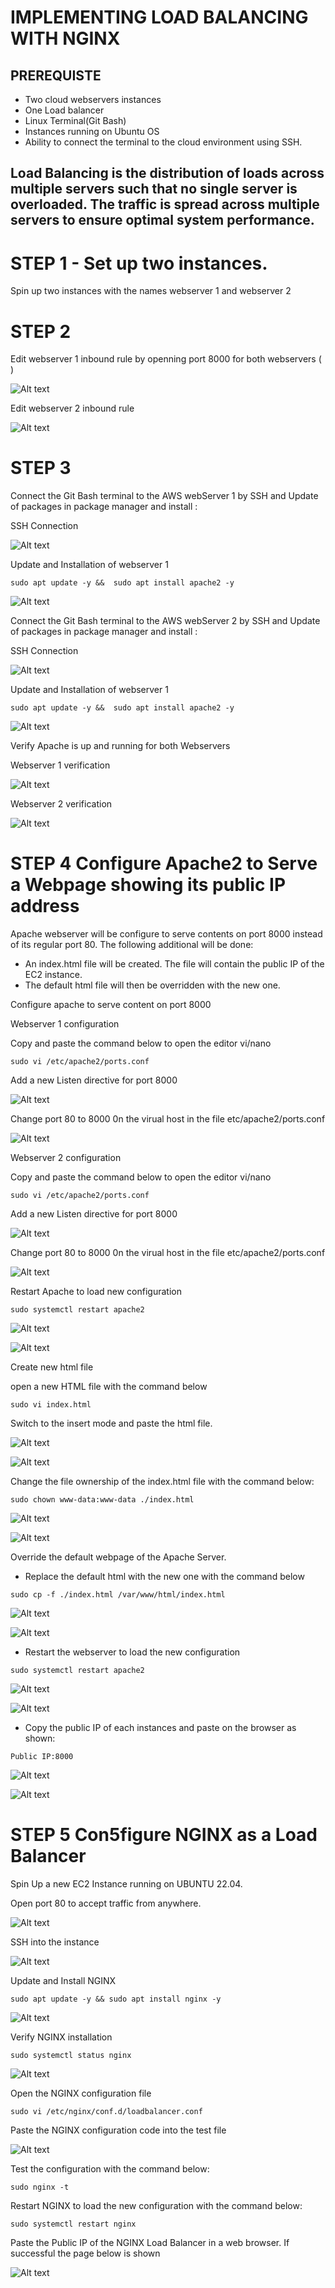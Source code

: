 # IMPLEMENTING LOAD BALANCING WITH NGINX

## PREREQUISTE

- Two cloud  webservers  instances
- One Load balancer
- Linux Terminal(Git Bash)
- Instances running on Ubuntu OS
- Ability to connect the terminal to the cloud environment using SSH.

## Load Balancing is the distribution of loads across multiple servers such that no single server is overloaded. The traffic is spread across multiple servers to ensure optimal system performance.

# STEP 1 - Set up two instances.

Spin up two instances with the names webserver 1 and webserver 2

# STEP 2

Edit webserver 1 inbound rule by openning port 8000 for both webservers ( )

![Alt text](<images/Webserver1/inbound webserver1.png>)

Edit webserver 2 inbound rule

![Alt text](<images/Webserver1/Webserver2/WEBSERVER2 INBOUND.png>)

# STEP 3

Connect the Git Bash terminal to the AWS webServer 1 by SSH and Update  of packages in package manager and install :

SSH Connection

![Alt text](<images/Webserver1/SSH CONNECTION WEBSERVER1.png>)

Update and Installation of webserver 1

`sudo apt update -y &&  sudo apt install apache2 -y`

![Alt text](<images/Webserver1/webserver1 apache 2 install.png>)

Connect the Git Bash terminal to the AWS webServer 2 by SSH and Update  of packages in package manager and install :

SSH Connection

![Alt text](<images/Webserver1/Webserver2/ssh webserver 2.png>)

Update and Installation of webserver 1

`sudo apt update -y &&  sudo apt install apache2 -y`

![Alt text](<images/Webserver1/Webserver2/update and install webserver2.png>)

Verify Apache is up and running for both Webservers

Webserver 1 verification

![Alt text](<images/Webserver1/verification of apache2 running on webserver1.png>)

Webserver 2 verification

![Alt text](<images/Webserver1/Webserver2/verify status webserver2.png>)

# STEP 4 Configure Apache2 to Serve a Webpage showing its public IP address

Apache webserver will be configure to serve contents on port 8000 instead of its regular port 80. The following additional will be done:

- An index.html file will be created. The file will contain the public IP of the EC2 instance.
- The default html file will then be overridden with the new one.

Configure apache to serve content on port 8000

Webserver 1 configuration

Copy and paste the command below to open the editor vi/nano

`sudo vi /etc/apache2/ports.conf `

Add a new Listen directive for port 8000

![Alt text](<images/Webserver1/listen8000 webserver1.png>)

Change port 80 to 8000 0n the virual host in the file etc/apache2/ports.conf 

![Alt text](<images/Webserver1/virtual host 8000 webserver1.png>)

Webserver 2 configuration

Copy and paste the command below to open the editor vi/nano

`sudo vi /etc/apache2/ports.conf `

Add a new Listen directive for port 8000

![Alt text](<images/Webserver1/listen8000 webserver1.png>)

Change port 80 to 8000 0n the virual host in the file etc/apache2/ports.conf 

![Alt text](<images/Webserver1/Webserver2/virtual host 8000 webserver2.png>)

Restart Apache to load new configuration

`sudo systemctl restart apache2`

![Alt text](<images/Webserver1/restart apache webserver1.png>)

![Alt text](<images/Webserver1/Webserver2/restart webserver 2.png>)

Create new html file

open a new HTML file with the command below

`sudo vi index.html`

Switch to the insert mode and paste the html file.

![Alt text](<images/Webserver1/create index.html webserver1.png>)

![Alt text](<images/Webserver1/Webserver2/create index.html webserver2.png>)

Change the file ownership of the index.html file with the command below:

`sudo chown www-data:www-data ./index.html`

![Alt text](<images/Webserver1/chown webserver1.png>)

![Alt text](<images/Webserver1/Webserver2/chown webserver2.png>)

Override the default webpage of the Apache Server.

- Replace the default html with the new one with the command below

`sudo cp -f ./index.html /var/www/html/index.html`

![Alt text](<images/Webserver1/override ownership webserver1.png>)

![Alt text](<images/Webserver1/Webserver2/override ownership webserver2.png>)

- Restart the webserver to load the new configuration

`sudo systemctl restart apache2`

![Alt text](<images/Webserver1/restart apache webserver1ag.png>)

![Alt text](<images/Webserver1/Webserver2/restart apache again.png>)

- Copy the public IP of each instances and paste on the browser as shown:

`Public IP:8000`

![Alt text](<images/Webserver1/webserver1 Browser page.png>)

![Alt text](<images/Webserver1/Webserver2/web browser webserver2.png>)

# STEP 5  Con5figure NGINX as a Load Balancer

Spin Up a new EC2 Instance running on UBUNTU 22.04. 

Open port 80 to accept traffic from anywhere.

![Alt text](<nginx/lb port 80 .png>)

SSH into the instance

![Alt text](<nginx/ssh LB.png>)

Update and Install NGINX

`sudo apt update -y && sudo apt install nginx -y`

![Alt text](<nginx/update and install nginx.png>)

Verify NGINX installation

`sudo systemctl status nginx`

![Alt text](<nginx/verify Nginx status.png>)

Open the NGINX configuration file

`sudo vi /etc/nginx/conf.d/loadbalancer.conf`

Paste the NGINX configuration code into the test file

![Alt text](<nginx/nginx configuration file.png>)

Test the configuration with the command below:

`sudo nginx -t`

Restart NGINX to load the new configuration with the command below:

`sudo systemctl restart nginx`

Paste the Public IP of the NGINX Load Balancer in a web browser. If successful the page below is shown

![Alt text](<nginx/NGINX WEBPAGE.png>)








